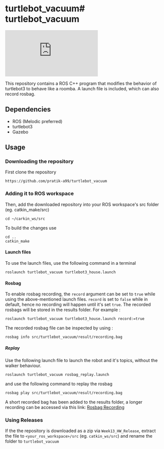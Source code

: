 # turtlebot_vacuum# turtlebot_vacuum
[![GitHub license](https://badgen.net/github/license/Naereen/Strapdown.js)](LICENSE.md)

This repository contains a ROS C++ program that modifies the behavior of turtlebot3 to behave like a roomba. A launch file is included, which can also record rosbag.

## Dependencies
* ROS (Melodic preferred)
* turtlebot3
* Gazebo

## Usage

### Downloading the repository

First clone the repository
```
https://github.com/pratik-a99/turtlebot_vacuum 
```

### Adding it to ROS workspace
Then, add the downloaded repository into your ROS workspace's src folder (eg. catkin_make/src)
```
cd ~/carkin_ws/src
```
To build the changes use
```
cd ..
catkin_make
```

#### Launch files

To use the launch files, use the following command in a terminal
```
roslaunch turtlebot_vacuum turtlebot3_house.launch 
```
#### Rosbag
To enable rosbag recording, the `record` argument can be set to `true` while using the above-mentioned launch files. `record` is set to `false` while in default, hence no recording will happen until it's set `true`. The recorded rosbags will be stored in the results folder. For example : 
```
roslaunch turtlebot_vacuum turtlebot3_house.launch record:=true
```


The recorded rosbag file can be inspected by using : 
```
rosbag info src/turtlebot_vacuum/result/recording.bag 
```

##### Replay
Use the following launch file to launch the robot and it's topics, without the walker behaviour.
```
roslaunch turtlebot_vacuum rosbag_replay.launch
```
and use the following command to replay the rosbag
```
rosbag play src/turtlebot_vacuum/result/recording.bag 
```
A short recorded bag has been added to the results folder, a longer recording can be accessed via this link:
[Rosbag Recording](https://drive.google.com/file/d/1Ke8aKBSZ-rgbdOsWO7zNIwCD4z7KKQwM/view?usp=sharing)

### Using Releases
If the the repository is downloaded as a zip via `Week13_HW_Release`, extract the file to `<your_ros_workspace>/src` (eg. `catkin_ws/src`) and rename the folder to `turtlebot_vacuum`
